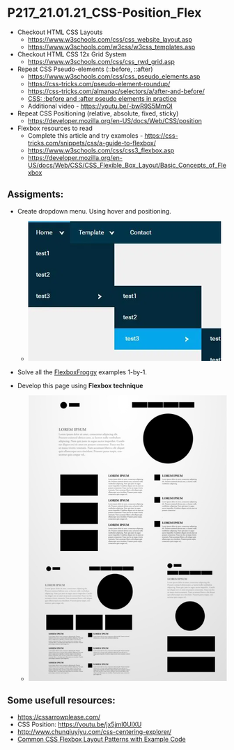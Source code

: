 # P217_21.01.21_CSS-Position_Flex


- Checkout HTML CSS Layouts
  - https://www.w3schools.com/css/css_website_layout.asp
  - https://www.w3schools.com/w3css/w3css_templates.asp
- Checkout HTML CSS 12x Grid System
  - https://www.w3schools.com/css/css_rwd_grid.asp
- Repeat CSS Pseudo-elements (::before, ::after)
  - https://www.w3schools.com/css/css_pseudo_elements.asp
  - https://css-tricks.com/pseudo-element-roundup/
  - https://css-tricks.com/almanac/selectors/a/after-and-before/
  - [CSS: :before and :after pseudo elements in practice](https://krasimirtsonev.com/blog/article/CSS-before-and-after-pseudo-elements-in-practice)
  - Additional video - https://youtu.be/-bwR9S5MmOI
- Repeat CSS Positioning (relative, absolute, fixed, sticky)
  - https://developer.mozilla.org/en-US/docs/Web/CSS/position
- Flexbox resources to read
  - Complete this article and try examoles - https://css-tricks.com/snippets/css/a-guide-to-flexbox/
  - https://www.w3schools.com/css/css3_flexbox.asp
  - https://developer.mozilla.org/en-US/docs/Web/CSS/CSS_Flexible_Box_Layout/Basic_Concepts_of_Flexbox

## Assigments:
- Create dropdown menu. Using hover and positioning.

   - ![dropdown-menu](position.webp)
   
- Solve all the [FlexboxFroggy](http://flexboxfroggy.com/) examples 1-by-1.
- Develop this page using **Flexbox technique**
  
   - ![flex-theme](flex.png)

## Some usefull resources:

- https://cssarrowplease.com/
- CSS Position: https://youtu.be/jx5jmI0UlXU
- http://www.chunqiuyiyu.com/css-centering-explorer/
- [Common CSS Flexbox Layout Patterns with Example Code](https://tobiasahlin.com/blog/common-flexbox-patterns/#stretch-all-fixed-spacing)
